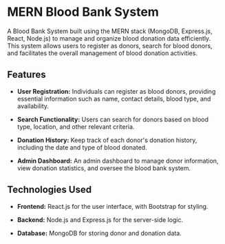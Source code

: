 # MERN Blood Bank System

A Blood Bank System built using the MERN stack (MongoDB, Express.js, React, Node.js) to manage and organize blood donation data efficiently. This system allows users to register as donors, search for blood donors, and facilitates the overall management of blood donation activities.

## Features

- **User Registration:** Individuals can register as blood donors, providing essential information such as name, contact details, blood type, and availability.

- **Search Functionality:** Users can search for donors based on blood type, location, and other relevant criteria.

- **Donation History:** Keep track of each donor's donation history, including the date and type of blood donated.

- **Admin Dashboard:** An admin dashboard to manage donor information, view donation statistics, and oversee the blood bank system.

## Technologies Used

- **Frontend:** React.js for the user interface, with Bootstrap for styling.

- **Backend:** Node.js and Express.js for the server-side logic.

- **Database:** MongoDB for storing donor and donation data.


